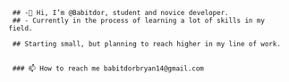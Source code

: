      ## -👋 Hi, I’m @Babitdor, student and novice developer.
     ## - Currently in the process of learning a lot of skills in my field. 
     
     ## Starting small, but planning to reach higher in my line of work.
     

     ### 📫 How to reach me babitdorbryan14@gmail.com

<!---
Babitdor/Babitdor is a ✨ special ✨ repository because its `README.md` (this file) appears on your GitHub profile.
You can click the Preview link to take a look at your changes.
--->
